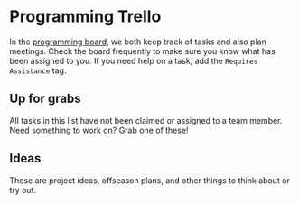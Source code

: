 # Programming Trello
In the [programming board](https://trello.com/b/I951ouOI/programming), we both keep track of tasks and also plan meetings. Check the board frequently to make sure you know what has been assigned to you. If you need help on a task, add the `Requires Assistance` tag.

## Up for grabs
All tasks in this list have not been claimed or assigned to a team member. Need something to work on? Grab one of these!

## Ideas
These are project ideas, offseason plans, and other things to think about or try out.

<!-- Global site tag (gtag.js) - Google Analytics -->
<script async src="https://www.googletagmanager.com/gtag/js?id=UA-139497732-2"></script>
<script>
  window.dataLayer = window.dataLayer || [];
  function gtag(){dataLayer.push(arguments);}
  gtag('js', new Date());

  gtag('config', 'UA-139497732-2');
</script>
